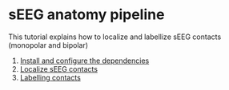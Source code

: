 # sEEG anatomy pipeline

This tutorial explains how to localize and labellize sEEG contacts (monopolar and bipolar)

1. [Install and configure the dependencies](https://github.com/brainets/ressources/blob/master/seeg/1_install_3dslicer.md)
2. [Localize sEEG contacts](https://github.com/brainets/ressources/blob/master/seeg/2_localize_contacts.md)
3. [Labelling contacts](https://github.com/brainets/ressources/blob/master/seeg/3_labelling_contacts.md)
